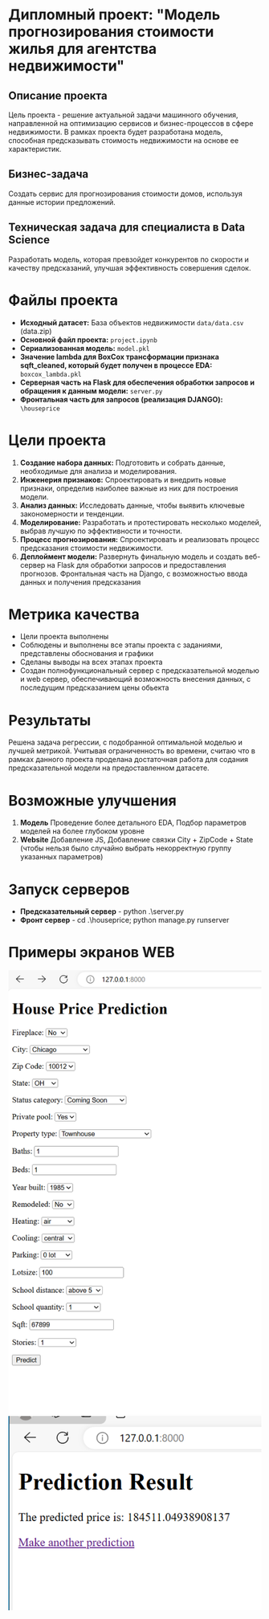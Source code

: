 # Дипломный проект: "Модель прогнозирования стоимости жилья для агентства недвижимости"

## Описание проекта

Цель проекта - решение актуальной задачи машинного обучения, направленной на оптимизацию сервисов и бизнес-процессов в сфере недвижимости. В рамках проекта будет разработана модель, способная предсказывать стоимость недвижимости на основе ее характеристик.

## Бизнес-задача

Создать сервис для прогнозирования стоимости домов, используя данные истории предложений.

## Техническая задача для специалиста в Data Science

Разработать модель, которая превзойдет конкурентов по скорости и качеству предсказаний, улучшая эффективность совершения сделок.


# Файлы проекта

- **Исходный датасет:** База объектов недвижимости `data/data.csv` (data.zip)
- **Основной файл проекта:** `project.ipynb`
- **Сериализованная модель:** `model.pkl`
- **Значение lambda для BoxCox трансформации признака sqft_cleaned, который будет получен в процессе EDA:** `boxcox_lambda.pkl`
- **Серверная часть на Flask для обеспечения обработки запросов и обращения к данным модели:** `server.py` 
- **Фронтальная часть для запросов (реализация DJANGO):** `\houseprice`


# Цели проекта

1. **Создание набора данных:** Подготовить и собрать данные, необходимые для анализа и моделирования.
2. **Инженерия признаков:** Спроектировать и внедрить новые признаки, определив наиболее важные из них для построения модели.
3. **Анализ данных:** Исследовать данные, чтобы выявить ключевые закономерности и тенденции.
4. **Моделирование:** Разработать и протестировать несколько моделей, выбрав лучшую по эффективности и точности.
5. **Процесс прогнозирования:** Спроектировать и реализовать процесс предсказания стоимости недвижимости.
6. **Деплоймент модели:** Развернуть финальную модель и создать веб-сервер на Flask для обработки запросов и предоставления прогнозов. Фронтальная часть на Django, с возможностью ввода  данных и получения предсказания


# Метрика качества
- Цели проекта выполнены
- Соблюдены и выполнены все этапы проекта с заданиями, представлены обоснования и графики
- Сделаны выводы на всех этапах проекта
- Создан полнофункциональный сервер с предсказательной моделью и web сервер, обеспечивающий возможность внесения данных, с последущим предсказанием цены обьекта

# Результаты
Решена задача регрессии, с подобранной оптимальной моделью и лучшей метрикой.
Учитывая ограниченность во времени, считаю что в рамках данного проекта проделана достаточная работа для содания предсказательной модели на предоставленном датасете.  

# Возможные улучшения

1. **Модель** Проведение более детального EDA, Подбор параметров моделей на более глубоком уровне
2. **Website** Добавление JS, Добавление связки City + ZipCode + State (чтобы нельзя было случайно выбрать некорректную группу указанных параметров)

# Запуск серверов
- **Предсказательный сервер** - python .\server.py
- **Фронт сервер** - cd .\houseprice\; python manage.py runserver

# Примеры экранов WEB
![Front Web Screenshot](https://github.com/AndrewVolkova/final_project/blob/master/screens/frontweb.png)
![Front Web Prediction](https://github.com/AndrewVolkova/final_project/blob/master/screens/prediction.png)





